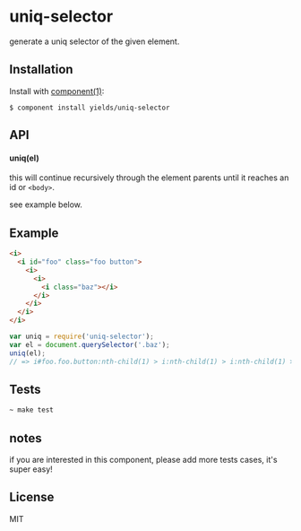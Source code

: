 
# uniq-selector

  generate a uniq selector of the given element.

## Installation

  Install with [component(1)](http://component.io):

    $ component install yields/uniq-selector

## API

#### uniq(el)

this will continue recursively through the element parents until
it reaches an id or `<body>`.

see example below.

## Example

```html
<i>
  <i id="foo" class="foo button">
    <i>
      <i>
        <i class="baz"></i>
      </i>
    </i>
  </i>
</i>
```

```js
var uniq = require('uniq-selector');
var el = document.querySelector('.baz');
uniq(el);
// => i#foo.foo.button:nth-child(1) > i:nth-child(1) > i:nth-child(1) > i.baz:nth-child(1)
```

## Tests

  ```bash
  ~ make test
  ```

## notes

if you are interested in this component, please add more tests cases, it's super easy!

## License

  MIT
